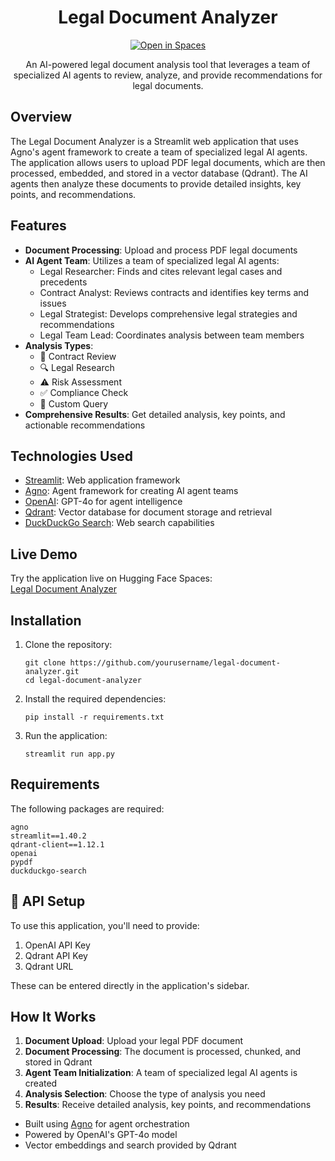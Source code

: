 <h1 align="center">Legal Document Analyzer</h1>

<p align="center">
  <a href="https://huggingface.co/spaces/soureesh1211/legal-document-analyzer">
    <img src="https://img.shields.io/badge/🤗-Open%20in%20Spaces-blue.svg" alt="Open in Spaces">
  </a>
</p>

<p align="center">An AI-powered legal document analysis tool that leverages a team of specialized AI agents to review, analyze, and provide recommendations for legal documents.</p>

<h2> Overview</h2>

<p>The Legal Document Analyzer is a Streamlit web application that uses Agno's agent framework to create a team of specialized legal AI agents. The application allows users to upload PDF legal documents, which are then processed, embedded, and stored in a vector database (Qdrant). The AI agents then analyze these documents to provide detailed insights, key points, and recommendations.</p>

<h2> Features</h2>

<ul>
  <li><strong>Document Processing</strong>: Upload and process PDF legal documents</li>
  <li><strong>AI Agent Team</strong>: Utilizes a team of specialized legal AI agents:
    <ul>
      <li>Legal Researcher: Finds and cites relevant legal cases and precedents</li>
      <li>Contract Analyst: Reviews contracts and identifies key terms and issues</li>
      <li>Legal Strategist: Develops comprehensive legal strategies and recommendations</li>
      <li>Legal Team Lead: Coordinates analysis between team members</li>
    </ul>
  </li>
  <li><strong>Analysis Types</strong>:
    <ul>
      <li>📑 Contract Review</li>
      <li>🔍 Legal Research</li>
      <li>⚠️ Risk Assessment</li>
      <li>✅ Compliance Check</li>
      <li>💭 Custom Query</li>
    </ul>
  </li>
  <li><strong>Comprehensive Results</strong>: Get detailed analysis, key points, and actionable recommendations</li>
</ul>

<h2> Technologies Used</h2>

<ul>
  <li><a href="https://streamlit.io/">Streamlit</a>: Web application framework</li>
  <li><a href="https://github.com/agno-ai/agno">Agno</a>: Agent framework for creating AI agent teams</li>
  <li><a href="https://openai.com/">OpenAI</a>: GPT-4o for agent intelligence</li>
  <li><a href="https://qdrant.tech/">Qdrant</a>: Vector database for document storage and retrieval</li>
  <li><a href="https://pypi.org/project/duckduckgo-search/">DuckDuckGo Search</a>: Web search capabilities</li>
</ul>

<h2> Live Demo</h2>

<p>Try the application live on Hugging Face Spaces:<br>
<a href="https://huggingface.co/spaces/soureesh1211/legal-document-analyzer">Legal Document Analyzer</a></p>

<h2> Installation</h2>

<ol>
  <li>Clone the repository:
    <pre><code>git clone https://github.com/yourusername/legal-document-analyzer.git
cd legal-document-analyzer</code></pre>
  </li>
  <li>Install the required dependencies:
    <pre><code>pip install -r requirements.txt</code></pre>
  </li>
  <li>Run the application:
    <pre><code>streamlit run app.py</code></pre>
  </li>
</ol>

<h2> Requirements</h2>

<p>The following packages are required:</p>
<pre><code>agno
streamlit==1.40.2
qdrant-client==1.12.1
openai
pypdf
duckduckgo-search</code></pre>

<h2>🔑 API Setup</h2>

<p>To use this application, you'll need to provide:</p>
<ol>
  <li>OpenAI API Key</li>
  <li>Qdrant API Key</li>
  <li>Qdrant URL</li>
</ol>
<p>These can be entered directly in the application's sidebar.</p>

<h2> How It Works</h2>

<ol>
  <li><strong>Document Upload</strong>: Upload your legal PDF document</li>
  <li><strong>Document Processing</strong>: The document is processed, chunked, and stored in Qdrant</li>
  <li><strong>Agent Team Initialization</strong>: A team of specialized legal AI agents is created</li>
  <li><strong>Analysis Selection</strong>: Choose the type of analysis you need</li>
  <li><strong>Results</strong>: Receive detailed analysis, key points, and recommendations</li>
</ol>


<ul>
  <li>Built using <a href="https://github.com/agno-ai/agno">Agno</a> for agent orchestration</li>
  <li>Powered by OpenAI's GPT-4o model</li>
  <li>Vector embeddings and search provided by Qdrant</li>
</ul>
